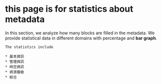 # this page is for statistics about metadata

In this section, we analyze how many blocks are filled in the metadata. 
We provide statistical data in different domains with percentage and **bar graph**.

```{note}
The statistics include

* 基本資訊
* 管理資訊
* 時空資訊
* 資源層級
* 綜合
```
